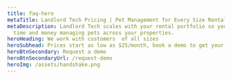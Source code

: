 ```yaml
---
title: faq-hero
metaTitle: Landlord Tech Pricing | Pet Management for Every Size Rental
metaDescription: Landlord Tech scales with your rental portfolio so you can save
  time and money managing pets across your properties.
heroHeading: We work with customers  of all sizes
heroSubhead: Prices start as low as $25/month, book a demo to get your pricing today!
heroBtnSecondary: Request a demo
heroBtnSecondaryUrl: /request-demo
heroImg: /assets/handshake.png
---
```

